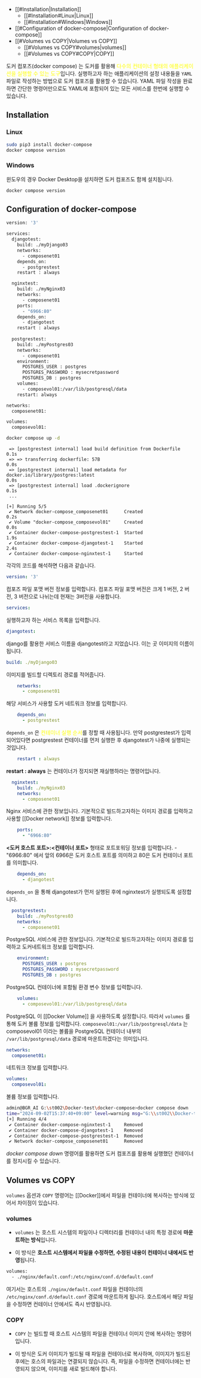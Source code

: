 - [[#Installation|Installation]]
	- [[#Installation#Linux|Linux]]
	- [[#Installation#Windows|Windows]]
- [[#Configuration of docker-compose|Configuration of docker-compose]]
- [[#Volumes vs COPY|Volumes vs COPY]]
	- [[#Volumes vs COPY#volumes|volumes]]
	- [[#Volumes vs COPY#COPY|COPY]]


도커 컴포즈(docker compose) 는 도커를 활용해 <font color="#ffff00">다수의 컨테이너 형태의 애플리케이션을 실행할 수 있는 도구</font>입니다. 실행하고자 하는 애플리케이션의 설정 내용들을 `YAML` 파일로 작성하는 방법으로 도커 컴포즈를 활용할 수 있습니다. YAML 파일 작성을 완료하면 간단한 명령어만으로도 YAML에 포함되어 있는 모든 서비스를 한번에 실행할 수 있습니다.

## Installation

### Linux

```bash
sudo pip3 install docker-compose
docker compose version
```

### Windows

윈도우의 경우 Docker Desktop을 설치하면 도커 컴포즈도 함께 설치됩니다.

```bash
docker compose version
```

## Configuration of docker-compose

```bash
version: '3'

services:
  djangotest:
    build: ./myDjango03
    networks:
      - composenet01
    depends_on:
      - postgrestest
    restart : always

  nginxtest:
    build: ./myNginx03
    networks:
      - composenet01
    ports:
      - "6966:80"
    depends_on:
      - djangotest
    restart : always
  
  postgrestest:
    build: ./myPostgres03
    networks:
      - composenet01
    environment:
      POSTGRES_USER : postgres
      POSTGRES_PASSWORD : mysecretpassword
      POSTGRES_DB : postgres
    volumes:
      - composevol01:/var/lib/postgresql/data
    restart: always

networks:
  composenet01:

volumes:
  composevol01:
```

```bash
docker compose up -d
```

```
 => [postgrestest internal] load build definition from Dockerfile                                                                                           0.1s
 => => transferring dockerfile: 57B                                                                                                                         0.0s 
 => [postgrestest internal] load metadata for docker.io/library/postgres:latest                                                                             0.0s 
 => [postgrestest internal] load .dockerignore                                                                                                              0.1s
 ...

[+] Running 5/5
 ✔ Network docker-compose_composenet01      Created                                                                                                         0.2s 
 ✔ Volume "docker-compose_composevol01"     Created                                                                                                         0.0s 
 ✔ Container docker-compose-postgrestest-1  Started                                                                                                         1.9s 
 ✔ Container docker-compose-djangotest-1    Started                                                                                                         2.4s 
 ✔ Container docker-compose-nginxtest-1     Started   
```

각각의 코드를 해석하면 다음과 같습니다.

```yaml
version: '3'
```

컴포즈 파일 포맷 버전 정보를 입력합니다. 컴포즈 파일 포맷 버전은 크게 1 버전, 2 버전, 3 버전으로 나뉘는데 현재는 3버전을 사용합니다.

```yaml
services:
```

실행하고자 하는 서비스 목록을 입력합니다.

```yaml
djangotest:
```

django를 활용한 서비스 이름을 djangotest라고 지었습니다. 이는 곳 이미지의 이름이 됩니다.

```yaml
build: ./myDjango03
```

이미지를 빌드할 디렉토리 경로를 적어줍니다.

```yaml
    networks:
      - composenet01
```

해당 서비스가 사용할 도커 네트워크 정보를 입력합니다.


```yaml
    depends_on:
      - postgrestest
```

`depends_on` 은 <font color="#ffff00">컨테이너 실행 순서</font>를 정할 때 사용됩니다. 만약 postgrestest가 입력되어있다면 postgrestest 컨테이너를 먼저 실행한 후 djangotest가 나중에 실행되는 것입니다.

```yaml
    restart : always
```

**restart : always** 는 컨테이너가 정지되면 재실행하라는 명령어입니다.

```yaml
  nginxtest:
    build: ./myNginx03
    networks:
      - composenet01
```

Nginx 서비스에 관한 정보입니다. 기본적으로 빌드하고자하는 이미지 경로를 입력하고 사용할 [[Docker network]] 정보를 입력합니다.

```yaml
    ports:
      - "6966:80"
```

**<도커 호스트 포트>:<컨테이너 포트>** 형태로 포트포워딩 정보를 입력합니다. - "6966:80" 에서 앞의 6966은 도커 호스트 포트를 의미하고 80은 도커 컨테이너 포트를 의미합니다.

```yaml
    depends_on:
      - djangotest
```

`depends_on` 을 통해 djangotest가 먼저 실행된 후에 nginxtest가 실행되도록 설정합니다.

```yaml
  postgrestest:
    build: ./myPostgres03
    networks:
      - composenet01
```

PostgreSQL 서비스에 관한 정보입니다. 기본적으로 빌드하고자하는 이미지 경로를 입력하고 도커네트워크 정보를 입력합니다.

```yaml
    environment:
      POSTGRES_USER : postgres
      POSTGRES_PASSWORD : mysecretpassword
      POSTGRES_DB : postgres
```

PostgreSQL 컨테이너에 포함될 환경 변수 정보를 입력합니다.

```yaml
    volumes:
      - composevol01:/var/lib/postgresql/data
```

PostgreSQL 이 [[Docker Volume]] 을 사용하도록 설정합니다. 따라서 `volumes` 를 통해 도커 볼륨 정보를 입력합니다. `composevol01:/var/lib/postgresql/data` 는 composevol01 이라는 볼륨을 PostgreSQL 컨테이너 내부의 `/var/lib/postgresql/data` 경로에 마운트하겠다는 의미입니다.

```yaml
networks:
  composenet01:
```

네트워크 정보를 입력합니다.

```yaml
volumes:
  composevol01:
```

볼륨 정보를 입력합니다.

```bash
admin@BGR_AI G:\st002\Docker-test\docker-compose>docker compose down
time="2024-09-02T15:37:40+09:00" level=warning msg="G:\\st002\\Docker-test\\docker-compose\\docker-compose.yaml: `version` is obsolete"
[+] Running 4/4
 ✔ Container docker-compose-nginxtest-1     Removed                                                                                                         0.8s 
 ✔ Container docker-compose-djangotest-1    Removed                                                                                                        10.7s 
 ✔ Container docker-compose-postgrestest-1  Removed                                                                                                         0.8s 
 ✔ Network docker-compose_composenet01      Removed                                                                                                         0.4s 
```

*docker compose down* 명령어를 활용하면 도커 컴포즈를 활용해 실행했던 컨테이너를 정지시킬 수 있습니다.

## Volumes vs COPY

`volumes` 옵션과 `COPY` 명령어는 [[Docker]]에서 파일을 컨테이너에 복사하는 방식에 있어서 차이점이 있습니다.

### volumes

- `volumes` 는 호스트 시스템의 파일이나 디렉터리를 컨테이너 내의 특정 경로에 **마운트하는 방식**입니다.

- 이 방식은 **호스트 시스템에서 파일을 수정하면, 수정된 내용이 컨테이너 내에서도 반영**됩니다.

```dockerfile
volumes:
  - ./nginx/default.conf:/etc/nginx/conf.d/default.conf
```

여기서는 호스트의 `./nginx/default.conf` 파일을 컨테이너의 `/etc/nginx/conf.d/default.conf` 경로에 마운트하게 됩니다. 호스트에서 해당 파일을 수정하면 컨테이너 안에서도 즉시 반영됩니다.

### COPY

- `COPY` 는 빌드할 때 호스트 시스템의 파일을 컨테이너 이미지 안에 복사하는 명령어입니다.

- 이 방식은 도커 이미지가 빌드될 때 파일을 컨테이너로 복사하며, 이미지가 빌드된 후에는 호스의 파일과는 연결되지 않습니다. 즉, 파일을 수정하면 컨테이너에는 반영되지 않으며, 이미지를 새로 빌드해야 합니다.

